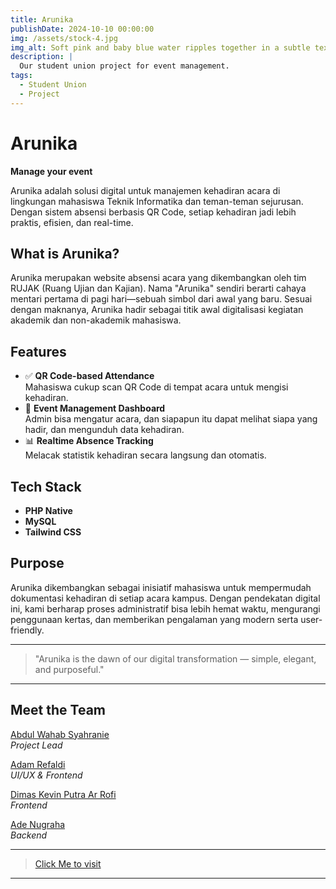 ```yaml
---
title: Arunika
publishDate: 2024-10-10 00:00:00
img: /assets/stock-4.jpg
img_alt: Soft pink and baby blue water ripples together in a subtle texture.
description: |
  Our student union project for event management.
tags:
  - Student Union
  - Project
---
```


# Arunika
**Manage your event**

Arunika adalah solusi digital untuk manajemen kehadiran acara di lingkungan mahasiswa Teknik Informatika dan teman-teman sejurusan. Dengan sistem absensi berbasis QR Code, setiap kehadiran jadi lebih praktis, efisien, dan real-time.

## What is Arunika?
Arunika merupakan website absensi acara yang dikembangkan oleh tim RUJAK (Ruang Ujian dan Kajian). Nama "Arunika" sendiri berarti cahaya mentari pertama di pagi hari—sebuah simbol dari awal yang baru. Sesuai dengan maknanya, Arunika hadir sebagai titik awal digitalisasi kegiatan akademik dan non-akademik mahasiswa.

## Features
- ✅ **QR Code-based Attendance**  
  Mahasiswa cukup scan QR Code di tempat acara untuk mengisi kehadiran.
- 📅 **Event Management Dashboard**  
  Admin bisa mengatur acara, dan siapapun itu dapat melihat siapa yang hadir, dan mengunduh data kehadiran.
- 📊 **Realtime Absence Tracking**  
  Melacak statistik kehadiran secara langsung dan otomatis.

## Tech Stack
- **PHP Native**
- **MySQL**
- **Tailwind CSS**

## Purpose
Arunika dikembangkan sebagai inisiatif mahasiswa untuk mempermudah dokumentasi kehadiran di setiap acara kampus. Dengan pendekatan digital ini, kami berharap proses administratif bisa lebih hemat waktu, mengurangi penggunaan kertas, dan memberikan pengalaman yang modern serta user-friendly.

---

> "Arunika is the dawn of our digital transformation — simple, elegant, and purposeful."

---

## Meet the Team
[Abdul Wahab Syahranie](https://github.com/wahabsyahranie)  
_Project Lead_

[Adam Refaldi]()  
_UI/UX & Frontend_

[Dimas Kevin Putra Ar Rofi](https://github.com/pinzii-maz)  
_Frontend_

[Ade Nugraha](https://github.com/ade-nugraha306)  
_Backend_

---

> [Click Me to visit](https://arunika.tipolnes.com/)
---
